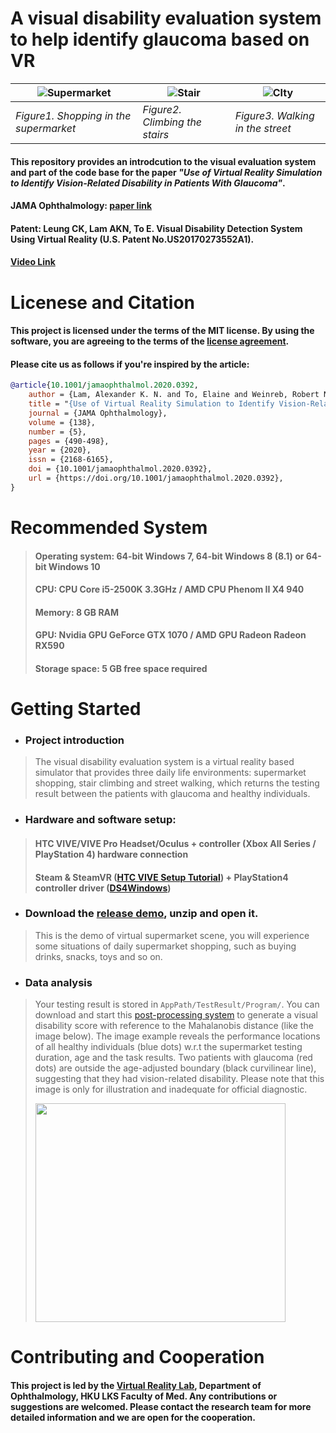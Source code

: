 # A visual disability evaluation system to help identify glaucoma based on VR

|![Supermarket](Assets/Supermarket.gif)     |![Stair](Assets/Stair.gif)         |   ![CIty](Assets/City.gif)        |
| -----------                               | -----------                       | ---------                         |
| *Figure1. Shopping in the supermarket*    | *Figure2. Climbing the stairs*    |*Figure3. Walking in the street*   |
    
#### This repository provides an introdcution to the visual evaluation system and part of the code base for the paper *"Use of Virtual Reality Simulation to Identify Vision-Related Disability in Patients With Glaucoma"*.
#### JAMA Ophthalmology: [paper link](https://jamanetwork.com/journals/jamaophthalmology/fullarticle/2762850)
#### Patent: Leung CK, Lam AKN, To E. Visual Disability Detection System Using Virtual Reality (U.S. Patent No.US20170273552A1).
#### [Video Link](https://edhub.ama-assn.org/jn-learning/video-player/18315135)

# Licenese and Citation
#### This project is licensed under the terms of the MIT license. By using the software, you are agreeing to the terms of the [license agreement](LICENSE).

#### Please cite us as follows if you're inspired by the article:
```bibtex
@article{10.1001/jamaophthalmol.2020.0392,
    author = {Lam, Alexander K. N. and To, Elaine and Weinreb, Robert N. and Yu, Marco and Mak, Heather and Lai, Gilda and Chiu, Vivian and Wu, Ken and Zhang, Xiujuan and Cheng, Timothy P. H. and Guo, Philip Yawen and Leung, Christopher K. S.},
    title = "{Use of Virtual Reality Simulation to Identify Vision-Related Disability in Patients With Glaucoma}",
    journal = {JAMA Ophthalmology},
    volume = {138},
    number = {5},
    pages = {490-498},
    year = {2020},
    issn = {2168-6165},
    doi = {10.1001/jamaophthalmol.2020.0392},
    url = {https://doi.org/10.1001/jamaophthalmol.2020.0392},
}
```
# Recommended System
> #### Operating system: 64-bit Windows 7, 64-bit Windows 8 (8.1) or 64-bit Windows 10
> #### CPU: CPU Core i5-2500K 3.3GHz / AMD CPU Phenom II X4 940
> #### Memory: 8 GB RAM
> #### GPU: Nvidia GPU GeForce GTX 1070 / AMD GPU Radeon Radeon RX590
> #### Storage space: 5 GB free space required

# Getting Started
- ### Project introduction
> The visual disability evaluation system is a virtual reality based simulator that provides three daily life environments: supermarket shopping, stair climbing and street walking, which returns the testing result between the patients with glaucoma and healthy individuals.
- ### Hardware and software setup:
> #### HTC VIVE/VIVE Pro Headset/Oculus + controller (Xbox All Series / PlayStation 4) hardware connection
> #### Steam & SteamVR ([HTC VIVE Setup Tutorial](https://support.steampowered.com/steamvr/HTC_Vive/)) + PlayStation4 controller driver ([DS4Windows](https://ryochan7.github.io/ds4windows-site/))
- ### Download the [release demo](https://github.com/RealBrandonChen/VisualDisabilitySim/releases/download/Compiled/Supermarket_demo_Unity.20.3.Compiled_Release.zip), unzip and open it.
> This is the demo of virtual supermarket scene, you will experience some situations of daily supermarket shopping, such as buying drinks, snacks, toys and so on.
- ### Data analysis
> Your testing result is stored in `AppPath/TestResult/Program/`. You can download and start this [post-processing system](https://github.com/RealBrandonChen/VisualDisabilitySim/releases/download/Compiled/VR.Visual.Disability.Performance.Scoring.rar) to generate a visual disability score with reference to the Mahalanobis distance (like the image below). The image example reveals the performance locations of all healthy individuals (blue dots) w.r.t the supermarket testing duration, age and the task results. Two patients with glaucoma (red dots) are outside the age-adjusted boundary (black curvilinear line), suggesting that they had vision-related disability. Please note that this image is only for illustration and inadequate for official diagnostic.
> 
><Image of the evaluation score src="Assets/Evaluation result.png" width="400" height="350">

# Contributing and Cooperation
#### 
#### This project is led by the [Virtual Reality Lab](https://www.ophthalmology.hku.hk/virtualreality), Department of Ophthalmology, HKU LKS Faculty of Med. Any contributions or suggestions are welcomed. Please contact the research team for more detailed information and we are open for the cooperation.
